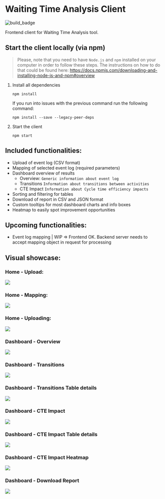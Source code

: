 # Waiting Time Analysis Client

![build_badge](https://github.com/AutomatedProcessImprovement/waiting-time-frontend/actions/workflows/main.yml/badge.svg)

Frontend client for Waiting Time Analysis tool.

[//]: # (Will try to make this work)
[//]: # (https://dev.to/salehmubashar/search-bar-in-react-js-545l#:~:text=Creating%20the%20Search%20Bar&text=In%20your%20app.,"%20import%20".%2FApp.)

## Start the client locally (via npm)

> Please, note that you need to have `Node.js` and `npm` installed on your computer in order to follow these steps. The instructions on how to do that could be found here: https://docs.npmjs.com/downloading-and-installing-node-js-and-npm#overview
1) Install all dependencies
    ```
    npm install
    ```
   If you run into issues with the previous command run the following command:
   ```
   npm install --save --legacy-peer-deps
   ```
2) Start the client
    ```
    npm start
    ```


## Included functionalities:

- Upload of event log (CSV format)
- Mapping of selected event log (required parameters)
- Dashboard overview of results
  - Overview: ```Generic information about event log```
  - Transitions ```Information about transitions between activities```
  - CTE Impact ```Information about Cycle time efficiency impacts```
- Sorting and filtering for tables
- Download of report in CSV and JSON format
- Custom tooltips for most dashboard charts and info boxes
- Heatmap to easily spot improvement opportunities

## Upcoming functionalities:
- Event log mapping | WIP => Frontend OK. Backend server needs to accept mapping object in request for processing

## Visual showcase:

### Home - Upload:
![](./screenshots/Home-Upload.PNG)
### Home - Mapping:
![](./screenshots/Home-Upload-Mapping.PNG)
### Home - Uploading:
![](./screenshots/Home-Upload-Uploading.PNG)
### Dashboard - Overview
![](./screenshots/Dashboard-Overview.PNG)
### Dashboard - Transitions
![](./screenshots/Dashboard-Transitions.PNG)
### Dashboard - Transitions Table details
![](./screenshots/Dashboard-Transitions-Table-Details.PNG)
### Dashboard - CTE Impact
![](./screenshots/Dashboard-CTEIMPACT.PNG)
### Dashboard - CTE Impact Table details
![](./screenshots/Dashboard-CTEIMPACT-Table-Details.PNG)
### Dashboard - CTE Impact Heatmap
![](./screenshots/Dashboard-CTEIMPACT-Table-Heatmap.PNG)
### Dashboard - Download Report
![](./screenshots/Dashboard-DownloadReport.PNG)
